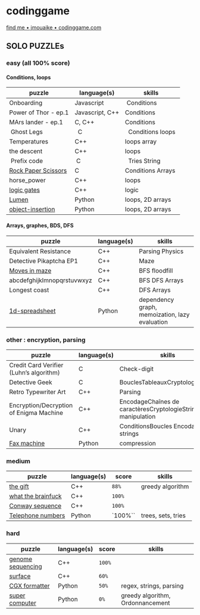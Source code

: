 # codinggame

[find me • jmouaike • codinggame.com](https://www.codingame.com/profile/eecc172724a1795985fdd230c13ec0e32605155)

## SOLO PUZZLEs

### easy (all 100% score)

#### Conditions, loops

| puzzle | language(s) | skills |
| ----------- | -------- | ---------------------- |
| Onboarding | Javascript | Conditions |
| Power of Thor - ep.1 | Javascript, C++ | Conditions |
| MArs lander - ep.1| C, C++ | Conditions |
| Ghost Legs  |  C |  Conditions loops |
| Temperatures | C++ | loops array |
| the descent | C++ | loops |
| Prefix code  | C  |  Tries String|
| [Rock Paper Scissors](https://www.codingame.com/training/easy/rock-paper-scissors-lizard-spock) | C | Conditions Arrays |
| horse_power | C++ | loops |
| [logic gates](https://www.codingame.com/ide/puzzle/logic-gates) | C++ | logic |
| [Lumen](https://www.codingame.com/training/easy/lumen)| Python| loops, 2D arrays|
| [object-insertion](https://www.codingame.com/training/easy/object-insertion)| Python| loops, 2D arrays|

#### Arrays, graphes, BDS, DFS

| puzzle | language(s) | skills |
| ----------- | -------- | ---------------------- |
| Equivalent Resistance | C++ | Parsing Physics |
| Detective Pikaptcha EP1 | C++ | Maze |
| [Moves in maze](https://www.codingame.com/training/easy/moves-in-maze) | C++ | BFS floodfill |
| abcdefghijklmnopqrstuvwxyz | C++ | BFS DFS Arrays |
| Longest coast | C++ | DFS Arrays |
| [1d-spreadsheet](https://www.codingame.com/training/easy/1d-spreadsheet)|Python| dependency graph, memoization, lazy evaluation|

### other : encryption, parsing

| puzzle | language(s) | skills |
| ----------- | -------- | ---------------------- |
| Credit Card Verifier (Luhn’s algorithm) | C | Check-digit|
| Detective Geek | C | BouclesTableauxCryptologiestring |
| Retro Typewriter Art | C++ | Parsing |
| Encryption/Decryption of Enigma Machine | C++ | EncodageChaînes de caractèresCryptologieString manipulation |
| Unary | C++ | ConditionsBoucles Encodage strings |
|[Fax machine](https://www.codingame.com/training/easy/fax-machine)| Python | compression|




### medium

| puzzle | language(s) | score | skills |
| ----------- | -------- | ---- | ---------------------- |
|  [the gift](https://www.codingame.com/training/medium/the-gift) | C++ | `88%` | greedy algorithm |
|  [what the brainfuck](https://www.codingame.com/training/medium/what-the-brainfuck) | C++ | `100%` | |
|  [Conway sequence](https://www.codingame.com/training/medium/conway-sequence) | C++ | `100%` | |
|  [Telephone numbers](https://www.codingame.com/training/medium/telephone-numbers) | Python | `100%`` | trees, sets, tries|

### hard

| puzzle | language(s) | score | skills |
| ----------- | -------- | ---- | ---------------------- |
| [genome sequencing](https://www.codingame.com/training/hard/genome-sequencing) | C++ | `100%` | |
| [surface](https://www.codingame.com/training/hard/surface) | C++ | `60%` | |
| [CGX formatter](https://www.codingame.com/training/hard/cgx-formatter) | Python | `50%` |regex, strings, parsing|
| [super computer](https://www.codingame.com/training/hard/super-computer) | Python | `0%` |greedy algorithm, Ordonnancement|
